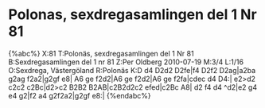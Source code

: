 # Polonas, sexdregasamlingen del 1 Nr 81

{%abc%}
X:81
T:Polonäs, sexdregasamlingen del 1 Nr 81
B:Sexdregasamlingen del 1 nr 81
Z:Per Oldberg 2010-07-19
M:3/4
L:1/16
O:Sexdrega, Västergöland
R:Polonäs
K:D
d4 D2d2 D2fe|f4 D2f2 D2ag|a2ba g2ag f2a2|g2gf e8|
A6 ge f2d2|A6 ge f2d2|A6 ge f2fa|cdec d4 D4:|
e2>d2 c2c2 c2Bc|d2>c2 B2B2 B2AB|c2B2d2c2 efed|c2Bc A8|
d2 f4 d4 ^d2|e2 g4 e4 g2|f2 a4 g2f2a2|g2gf e8:|
{%endabc%}
